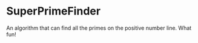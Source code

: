 # SuperPrimeFinder
An algorithm that can find all the primes on the positive number line. What fun!
